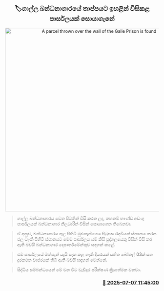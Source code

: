 <p align='center'><b><h2 align='center' title='A parcel thrown over the wall of the Galle Prison is found'>🏷ගාල්ල බන්ධනාගාරයේ තාප්පයට ඉහළින් විසිකළ පාර්සලයක් සොයාගැනේ</h2></b></p>
<p align='center'><img src='https://helakuru.sgp1.cdn.digitaloceanspaces.com/esana/images/lib/galle-prison.jpg' width='600' alt='A parcel thrown over the wall of the Galle Prison is found'></p>

> ගාල්ල බන්ධනාගාරය වෙත පිටතින් විසි කරන ලද, තහනම් භාණ්ඩ අඩංගු පාර්සලයක් බන්ධනාගාර නිලධාරීන් විසින් සොයාගෙන තිබෙනවා.

> ඒ අනුව, බන්ධනාගාරය තුළ පිහිටි මුළුතැන්ගෙය පිටුපස රැඳවියන් ස්නානය කරන ජල ටැංකි පිහිටි ස්ථානයට මෙම පාර්සලය යම් කිසි පුද්ගලයෙකු විසින් විසි කර ඇති බවයි බන්ධනාගාර දෙපාර්තමේන්තුව සඳහන් කළේ.

> එම පාර්සලයේ මත්පැන් යැයි සැක කළ හැකි දියරයක් සහිත බෝතල් 03ක් සහ දුරකථන චාජරයක් තිබී ඇති බවයි සඳහන් වෙන්නේ.

> සිද්ධිය සම්බන්ධයෙන් මේ වන විට වැඩිදුර පරීක්ෂණ ක්‍රියාත්මක වනවා.



<h3 align='right'><a href='https://www.helakuru.lk/esana/p/111636/'>📅 2025-07-07 11:45:00</a></h3>
